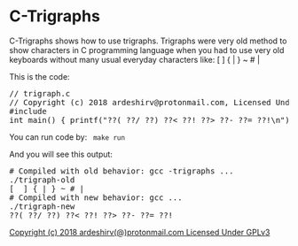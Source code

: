 # C-Trigraphs

C-Trigraphs shows how to use trigraphs. Trigraphs were very old method to show characters in C programming language when you had to use very old keyboards without many usual everyday characters like: [  ] { | } ~ # |

This is the code:
<pre>
// trigraph.c
// Copyright (c) 2018 ardeshirv@protonmail.com, Licensed Under GPLv3+
#include <stdio.h>
int main() { printf("??( ??/ ??) ??< ??! ??> ??- ??= ??!\n"); }
</pre>

You can run code by:
<code>
make run
</code>

And you will see this output:
<pre>
# Compiled with old behavior: gcc -trigraphs ...
./trigraph-old
[  ] { | } ~ # |
# Compiled with new behavior: gcc ...
./trigraph-new
??( ??/ ??) ??< ??! ??> ??- ??= ??!
</pre>

<a href="mailto:ardeshirv@protonmail.com" target="_blank">Copyright (c) 2018 ardeshirv(@)protonmail.com Licensed Under GPLv3</a>
